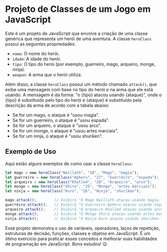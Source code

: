 # Projeto de Classes de um Jogo em JavaScript

Este é um projeto de JavaScript que envolve a criação de uma classe genérica que representa um herói de uma aventura. A classe `heroClass` possui as seguintes propriedades:

- `nome`: O nome do herói.
- `idade`: A idade do herói.
- `tipo`: O tipo do herói (por exemplo, guerreiro, mago, arqueiro, monge, ninja).
- `weapon`: A arma que o herói utiliza.

Além disso, a classe `heroClass` possui um método chamado `attack()`, que exibe uma mensagem com base no tipo do herói e na arma que ele está usando. A mensagem é da forma: "o {tipo} atacou usando {ataque}", onde o {tipo} é substituído pelo tipo do herói e {ataque} é substituído pela descrição da arma de acordo com a tabela abaixo:

- Se for um mago, o ataque é "usou magia".
- Se for um guerreiro, o ataque é "usou espada".
- Se for um arqueiro, o ataque é "usou arco".
- Se for um monge, o ataque é "usou artes marciais".
- Se for um ninja, o ataque é "usou shuriken".

## Exemplo de Uso

Aqui estão alguns exemplos de como usar a classe `heroClass`:

```javascript
let mago = new heroClass("Naillath", "28", "Mago", "magia");
let guerreiro = new heroClass("Apheru", "27", "Guerreiro", "espada");
let arqueiro = new heroClass("Khalled", "28", "Arqueiro", "arco");
let monge = new heroClass("Shiro", "25", "Monge", "artes marciais");
let ninja = new heroClass("Kuro", "26", "Ninja", "shuriken");

mago.attack();        // Exibirá "O Mago Naillath atacou usando magia."
guerreiro.attack();   // Exibirá "O Guerreiro Apheru atacou usando espada."
arqueiro.attack();    // Exibirá "O Arqueiro Khalled atacou usando arco."
monge.attack();       // Exibirá "O Monge Shiro atacou usando artes marciais."
ninja.attack();       // Exibirá "O Ninja Kuro atacou usando shuriken."
```

Esse projeto demonstra o uso de variáveis, operadores, laços de repetição, estruturas de decisão, funções, classes e objetos em JavaScript. É um ótimo exercício para praticar esses conceitos e melhorar suas habilidades de programação em JavaScript. Bons estudos! 😉